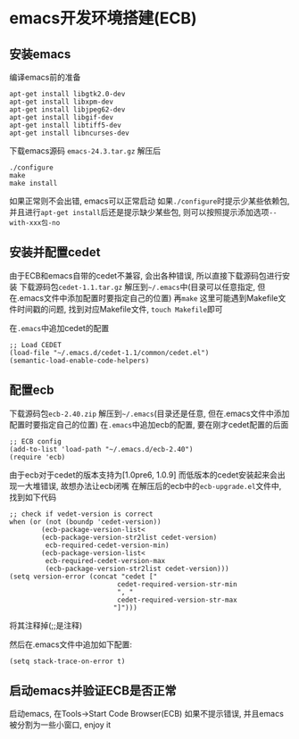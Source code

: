 # emacs开发环境搭建(ECB)

## 安装emacs
编译emacs前的准备
```
apt-get install libgtk2.0-dev
apt-get install libxpm-dev
apt-get install libjpeg62-dev
apt-get install libgif-dev
apt-get install libtiff5-dev
apt-get install libncurses-dev
```

下载emacs源码
`emacs-24.3.tar.gz`
解压后
```
./configure
make
make install
```

如果正常则不会出错, emacs可以正常启动
如果`./configure`时提示少某些依赖包, 并且进行`apt-get install`后还是提示缺少某些包, 则可以按照提示添加选项`--with-xxx包-no`

## 安装并配置cedet
由于ECB和emacs自带的cedet不兼容, 会出各种错误, 所以直接下载源码包进行安装
下载源码包`cedet-1.1.tar.gz`
解压到`~/.emacs`中(目录可以任意指定, 但在.emacs文件中添加配置时要指定自己的位置)
再`make`
这里可能遇到Makefile文件时间戳的问题, 找到对应Makefile文件, `touch Makefile`即可

在`.emacs`中追加cedet的配置
```
;; Load CEDET
(load-file "~/.emacs.d/cedet-1.1/common/cedet.el")
(semantic-load-enable-code-helpers)
```

## 配置ecb
下载源码包`ecb-2.40.zip`
解压到`~/.emacs`(目录还是任意, 但在.emacs文件中添加配置时要指定自己的位置)
在`.emacs`中追加ecb的配置, 要在刚才cedet配置的后面
```
;; ECB config
(add-to-list 'load-path "~/.emacs.d/ecb-2.40")
(require 'ecb)
```

由于ecb对于cedet的版本支持为[1.0pre6, 1.0.9]
而低版本的cedet安装起来会出现一大堆错误, 故想办法让ecb闭嘴
在解压后的ecb中的`ecb-upgrade.el`文件中, 找到如下代码
```
;; check if vedet-version is correct  
when (or (not (boundp 'cedet-version))  
        (ecb-package-version-list<  
        (ecb-package-version-str2list cedet-version)  
         ecb-required-cedet-version-min)  
        (ecb-package-version-list<  
         ecb-required-cedet-version-max  
         (ecb-package-version-str2list cedet-version)))  
(setq version-error (concat "cedet ["  
                           cedet-required-version-str-min  
                           ", "  
                           cedet-required-version-str-max  
                          "]"))) 
```
将其注释掉(;;是注释)

然后在.emacs文件中追加如下配置:
```
(setq stack-trace-on-error t)
```

## 启动emacs并验证ECB是否正常
启动emacs, 在Tools->Start Code Browser(ECB)
如果不提示错误, 并且emacs被分割为一些小窗口, enjoy it





